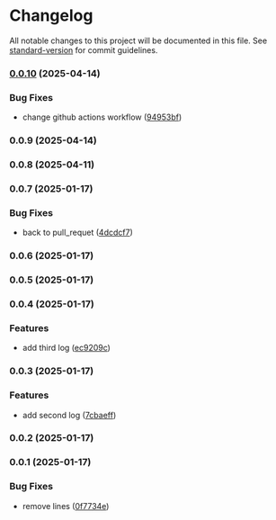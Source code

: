 # Changelog

All notable changes to this project will be documented in this file. See [standard-version](https://github.com/conventional-changelog/standard-version) for commit guidelines.

### [0.0.10](https://github.com/Alex69222/versions_test/compare/v0.0.9...v0.0.10) (2025-04-14)


### Bug Fixes

* change github actions workflow ([94953bf](https://github.com/Alex69222/versions_test/commit/94953bf235730407158dbe4ca830434853b9da56))

### 0.0.9 (2025-04-14)

### 0.0.8 (2025-04-11)

### 0.0.7 (2025-01-17)


### Bug Fixes

* back to  pull_requet ([4dcdcf7](https://github.com/Alex69222/versions_test/commit/4dcdcf7d2dec7e83c3ab89794bbac64b1da43b05))

### 0.0.6 (2025-01-17)

### 0.0.5 (2025-01-17)

### 0.0.4 (2025-01-17)


### Features

* add third log ([ec9209c](https://github.com/Alex69222/versions_test/commit/ec9209cf99e61cf313c1da0729f8dd5e933d96a8))

### 0.0.3 (2025-01-17)


### Features

* add second log ([7cbaeff](https://github.com/Alex69222/versions_test/commit/7cbaeffa59f4069cd48f38e32d7535003ef9556b))

### 0.0.2 (2025-01-17)

### 0.0.1 (2025-01-17)


### Bug Fixes

* remove lines ([0f7734e](https://github.com/Alex69222/versions_test/commit/0f7734e5ccf9b8021b81242066ff2c48ed601560))

